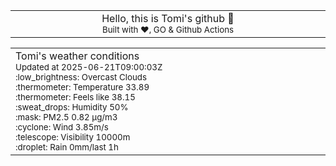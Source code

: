 
<div align="center">
<table>
<tbody>
<td align="center">
<img width="2000" height="0"><br>
Hello, this is Tomi's github 👋<br>
<sup>Built with ❤️, GO & Github Actions</sup><br>
<img width="2000" height="0">
</td>
</tbody>
</table>
</div>
<table>
<tbody>
<td align="left">
<img width="2000" height="0"><br>
Tomi's weather conditions<br>
<sup>Updated at 2025-06-21T09:00:03Z</sup><br>
<sup>:low_brightness: Overcast Clouds</sup><br>
<sup>:thermometer: Temperature 33.89 </sup><br>
<sup>:thermometer: Feels like 38.15</sup><br>
<sup>:sweat_drops: Humidity 50%</sup><br>
<sup>:mask: PM2.5 0.82 μg/m3</sup><br>
<sup>:cyclone: Wind 3.85m/s </sup><br>
<sup>:telescope: Visibility 10000m </sup><br>
<sup>:droplet: Rain 0mm/last 1h </sup><br>
<img width="2000" height="0">
</td>
<td align="left">
<img width="2000" height="0"><br>
<br>
<img width="2000" height="0">
</td>
</tbody>
</table>
</div>
    